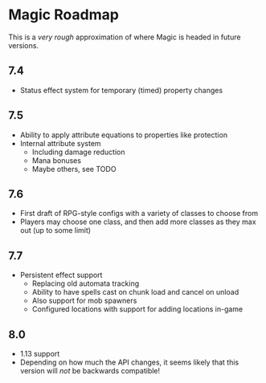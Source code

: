 # Magic Roadmap

This is a *very rough* approximation of where Magic is headed in future versions.

## 7.4

 - Status effect system for temporary (timed) property changes

## 7.5

 - Ability to apply attribute equations to properties like protection
 - Internal attribute system
   - Including damage reduction
   - Mana bonuses
   - Maybe others, see TODO
 
## 7.6

 - First draft of RPG-style configs with a variety of classes to choose from
 - Players may choose one class, and then add more classes as they max out (up to some limit)
 
## 7.7

 - Persistent effect support
   - Replacing old automata tracking
   - Ability to have spells cast on chunk load and cancel on unload
   - Also support for mob spawners
   - Configured locations with support for adding locations in-game

## 8.0
 
 - 1.13 support
 - Depending on how much the API changes, it seems likely that this version will *not* be backwards compatible!